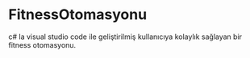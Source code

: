 # FitnessOtomasyonu
c# la visual studio code ile geliştirilmiş kullanıcıya kolaylık sağlayan bir fitness otomasyonu.
